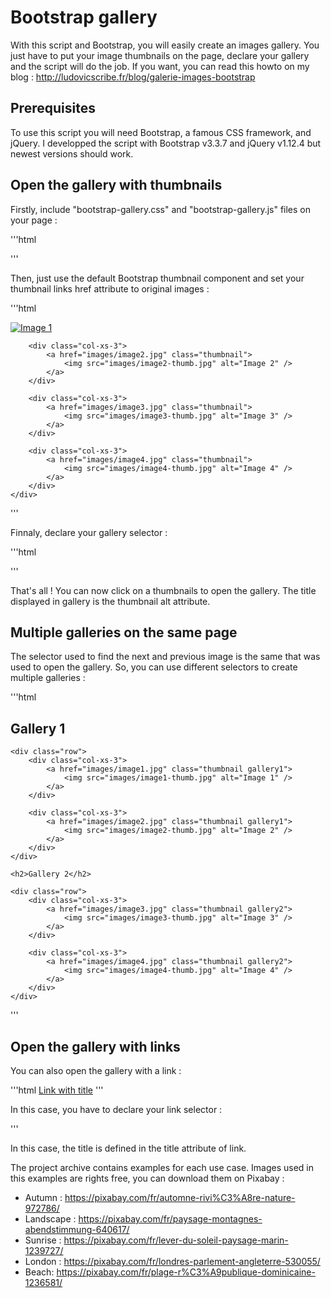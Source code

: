 # Bootstrap gallery

With this script and Bootstrap, you will easily create an images gallery. You just have to put your image thumbnails on the page, declare your gallery and the script will do the job. If you want, you can read this howto on my blog : http://ludovicscribe.fr/blog/galerie-images-bootstrap

## Prerequisites

To use this script you will need Bootstrap, a famous CSS framework, and jQuery. I developped the script with Bootstrap v3.3.7 and jQuery v1.12.4 but newest versions should work.

## Open the gallery with thumbnails

Firstly, include "bootstrap-gallery.css" and "bootstrap-gallery.js" files on your page :

'''html
<!-- CSS -->
<link rel="stylesheet" href="boostrap-gallery.css" />

<!-- JS -->
<script type="text/javascript" src="bootstrap-gallery.js"></script>
'''

Then, just use the default Bootstrap thumbnail component and set your thumbnail links href attribute to original images :

'''html
<div class="container">   
	<div class="row">
        <div class="col-xs-3">
            <a href="images/image1.jpg" class="thumbnail">
                <img src="images/image1-thumb.jpg" alt="Image 1" />
            </a>
        </div>
        
        <div class="col-xs-3">
            <a href="images/image2.jpg" class="thumbnail">
                <img src="images/image2-thumb.jpg" alt="Image 2" />
            </a>
        </div>

        <div class="col-xs-3">
            <a href="images/image3.jpg" class="thumbnail">
                <img src="images/image3-thumb.jpg" alt="Image 3" />
            </a>
        </div>
        
        <div class="col-xs-3">
            <a href="images/image4.jpg" class="thumbnail">
                <img src="images/image4-thumb.jpg" alt="Image 4" />
            </a>
        </div>
    </div>
</div>
'''

Finnaly, declare your gallery selector :

'''html
<script type="text/javascript">
$(document).ready(function() {
	$('a.thumbnail').bootstrapGallery();
});
</script>
'''

That's all ! You can now click on a thumbnails to open the gallery. The title displayed in gallery is the thumbnail alt attribute.

## Multiple galleries on the same page

The selector used to find the next and previous image is the same that was used to open the gallery. So, you can use different selectors to create multiple galleries :

'''html
<div class="container">   
    <h2>Gallery 1</h2>
	
	<div class="row">
        <div class="col-xs-3">
            <a href="images/image1.jpg" class="thumbnail gallery1">
                <img src="images/image1-thumb.jpg" alt="Image 1" />
            </a>
        </div>
        
        <div class="col-xs-3">
            <a href="images/image2.jpg" class="thumbnail gallery1">
                <img src="images/image2-thumb.jpg" alt="Image 2" />
            </a>
        </div>
    </div>
		
	<h2>Gallery 2</h2>
		
	<div class="row">
        <div class="col-xs-3">
            <a href="images/image3.jpg" class="thumbnail gallery2">
                <img src="images/image3-thumb.jpg" alt="Image 3" />
            </a>
        </div>
        
        <div class="col-xs-3">
            <a href="images/image4.jpg" class="thumbnail gallery2">
                <img src="images/image4-thumb.jpg" alt="Image 4" />
            </a>
        </div>
    </div>
</div>

<script type="text/javascript">
$(document).ready(function() {
	$('a.thumbnail.gallery1').bootstrapGallery();
	$('a.thumbnail.gallery2').bootstrapGallery();
});
</script>
'''

## Open the gallery with links

You can also open the gallery with a link :

'''html
<a href="images/image1.jpg" class="show-gallery" title="My title">Link with title</a>
'''

In this case, you have to declare your link selector :
<script type="text/javascript">
$(document).ready(function() {
	$('a.show-gallery').bootstrapGallery();
});
</script>
'''

In this case, the title is defined in the title attribute of link.

The project archive contains examples for each use case. Images used in this examples are rights free, you can download them on Pixabay :
- Autumn : https://pixabay.com/fr/automne-rivi%C3%A8re-nature-972786/
- Landscape : https://pixabay.com/fr/paysage-montagnes-abendstimmung-640617/
- Sunrise : https://pixabay.com/fr/lever-du-soleil-paysage-marin-1239727/
- London : https://pixabay.com/fr/londres-parlement-angleterre-530055/
- Beach: https://pixabay.com/fr/plage-r%C3%A9publique-dominicaine-1236581/